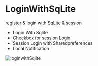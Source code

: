 # LoginWithSqLite
register &amp; login with SqLite &amp; session

- Login With Sqlite
- Checkbox for session Login
- Session Login with Sharedpreferences
- Local Notification

![loginwithSqlite](https://user-images.githubusercontent.com/53957770/75115764-63ef5800-5694-11ea-81dd-d0c64d072075.gif)
